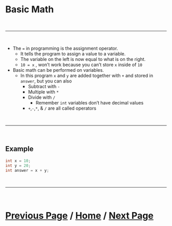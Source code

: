 # Basic Math

<br>

***

<br>

- The `=` in programming is the assignment operator.
  - It tells the program to assign a value to a variable.
  - The variable on the left is now equal to what is on the right.
  - `10 = x` , won’t work because you can’t store `x` inside of `10` 
- Basic math can be performed on variables.
  - In this program `x` and `y` are added together with `+` and stored in `answer`, but you can also
    - Subtract with `-`
    - Multiple with `*`
    - Divide with `/` 
      - Remember `int` variables don’t have decimal values
    - `+`,`-`,`*`, & `/` are all called operators

<br>

***

<br>

## Example

````Java
int x = 10;
int y = 20;
int answer = x + y;
````

<br>

***

<br>

# [Previous Page](./variables.md) / [Home](./index.md) / [Next Page](./methods.md) 
